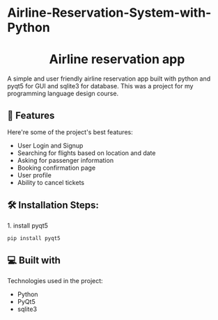 # Airline-Reservation-System-with-Python
<h1 align="center" id="title">Airline reservation app</h1>

<p id="description">A simple and user friendly airline reservation app built with python and pyqt5 for GUI and sqlite3 for database. This was a project for my programming language design course.</p>



  
  
<h2>🧐 Features</h2>

Here're some of the project's best features:

*   User Login and Signup
*   Searching for flights based on location and date
*   Asking for passenger information
*   Booking confirmation page
*   User profile
*   Ability to cancel tickets

<h2>🛠️ Installation Steps:</h2>

<p>1. install pyqt5</p>

```
pip install pyqt5
```

  
  
<h2>💻 Built with</h2>

Technologies used in the project:

*   Python
*   PyQt5
*   sqlite3
